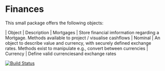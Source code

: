 # Finances

This small package offers the following objects:

| Object    |   Description
| Mortgages |   Store financial imformation regarding a Mortgage. Methods available to project / visualise cashflows
| Nominal   |   An object to describe value and currency, with securely defined exchange rates. Methods exist to manipulate e.g., convert between currencies
| Currency  |   Define valid currenciesand exchange rates



[![Build Status](https://github.com/Jean-Luc314/Finances.jl/actions/workflows/CI.yml/badge.svg?branch=main)](https://github.com/Jean-Luc314/Finances.jl/actions/workflows/CI.yml?query=branch%3Amain)
